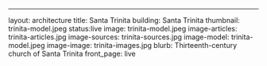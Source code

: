 ---
layout: architecture
title: Santa Trinita
building: Santa Trinita
thumbnail: trinita-model.jpeg
status:live
image: trinita-model.jpeg
image-articles: trinita-articles.jpg
image-sources: trinita-sources.jpg
image-model: trinita-model.jpeg 
image-image: trinita-images.jpg
blurb: Thirteenth-century church of Santa Trinita
front_page: live
